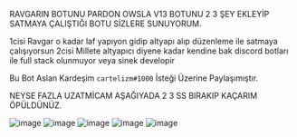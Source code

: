 RAVGARIN BOTUNU PARDON OWSLA V13 BOTUNU 2 3 ŞEY EKLEYİP SATMAYA ÇALIŞTIĞI BOTU SİZLERE SUNUYORUM.

1cisi Ravgar o kadar laf yapıyon gidip altyapı alıp düzenleme ile satmaya çalışıyorsun
2cisi Millete altyapıcı diyene kadar kendine bak discord botları ile full stack olunmuyor veya sinek developir

Bu Bot Aslan Kardeşim `cartelizm#1000` İsteği Üzerine Paylaşımıştır.

NEYSE FAZLA UZATMİCAM AŞAĞIYADA 2 3 SS BIRAKIP KAÇARIM ÖPÜLDÜNÜZ.

![image](https://cdn.discordapp.com/attachments/1035142680453316669/1092387186273423440/takachbotisteme.png)
![image](https://cdn.discordapp.com/attachments/1035142680453316669/1092387166388224120/takachibotlaa.png)
![image](https://cdn.discordapp.com/attachments/1035142680453316669/1092388466484072490/takachicevir.png)
![image](https://cdn.discordapp.com/attachments/1035142680453316669/1092388466723131472/takachiya.png)
![image](https://cdn.discordapp.com/attachments/1035142680453316669/1092388977459347476/takachiiii.png)


